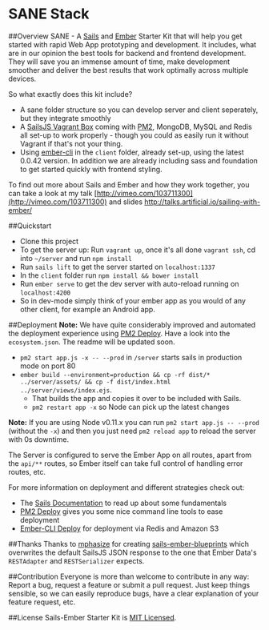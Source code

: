 # SANE Stack

##Overview
SANE - A [Sails](http://sailsjs.org/) and [Ember](http://emberjs.com/) Starter Kit that will help you get started with rapid Web App prototyping and development. It includes, what are in our opinion the best tools for backend and frontend development. They will save you an immense amount of time, make development smoother and deliver the best results that work optimally across multiple devices.

So what exactly does this kit include?

* A sane folder structure so you can develop server and client seperately, but they integrate smoothly
* A [SailsJS Vagrant Box](https://github.com/Globegitter/vagrant-sailsjs) coming with [PM2](https://github.com/Unitech/PM2), MongoDB, MySQL and Redis all set-up to work properly - though you could as easily run it without Vagrant if that's not your thing.
* Using [ember-cli](https://github.com/stefanpenner/ember-cli) in the `client` folder, already set-up, using the latest 0.0.42 version. In addition we are already including sass and foundation to get started quickly with frontend styling.

To find out more about Sails and Ember and how they work together, you can take a look at my talk
[http://vimeo.com/103711300](http://vimeo.com/103711300) and slides [http://talks.artificial.io/sailing-with-ember/
](http://talks.artificial.io/sailing-with-ember/)

##Quickstart
* Clone this project
* To get the server up: Run `vagrant up`, once it's all done `vagrant ssh`, cd into `~/server` and run `npm install`
* Run `sails lift` to get the server started on `localhost:1337`
* In the `client` folder run `npm install && bower install`
* Run `ember serve` to get the dev server with auto-reload running on `localhost:4200`
* So in dev-mode simply think of your ember app as you would of any other client, for example an Android app.


##Deployment
**Note:** We have quite considerably improved and automated the deployment experience using [PM2 Deploy](https://github.com/Unitech/pm2#deployment). Have a look into the `ecosystem.json`. The readme will be updated soon.
* `pm2 start app.js -x -- --prod` in `/server` starts sails in production mode on port 80
* `ember build --environment=production && cp -rf dist/* ../server/assets/ && cp -f dist/index.html ../server/views/index.ejs`.  
   * That builds the app and copies it over to be included with Sails.
   * `pm2 restart app -x` so Node can pick up the latest changes

**Note:** If you are using Node v0.11.x you can run `pm2 start app.js -- --prod` (without the `-x`) and then you just need `pm2 reload app` to reload the server with 0s downtime.

The Server is configured to serve the Ember App on all routes, apart from the `api/**` routes, so Ember itself can take full control of handling error routes, etc.  

For more information on deployment and different strategies check out:  
* The [Sails Documentation](http://sailsjs.org/#/documentation/concepts/Deployment) to read up about some fundamentals
* [PM2 Deploy](https://github.com/Unitech/pm2#deployment) gives you some nice command line tools to ease deployment
* [Ember-CLI Deploy](https://github.com/achambers/ember-cli-deploy) for deployment via Redis and Amazon S3


##Thanks
Thanks to [mphasize](https://github.com/mphasize) for creating [sails-ember-blueprints](https://github.com/mphasize/sails-ember-blueprints) which overwrites the default SailsJS JSON response to the one that Ember Data's `RESTAdapter` and `RESTSerializer` expects.

##Contribution
Everyone is more than welcome to contribute in any way: Report a bug, request a feature or submit a pull request. Just keep things sensible, so we can easily reproduce bugs, have a clear explanation of your feature request, etc.

##License
Sails-Ember Starter Kit is [MIT Licensed](https://github.com/artificialio/sails-ember-starter-kit/blob/master/LICENSE.md).
